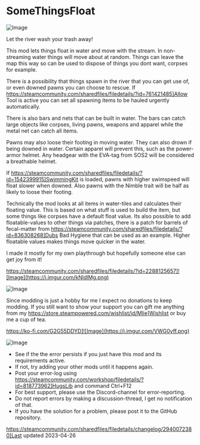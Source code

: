 # SomeThingsFloat

![Image](https://i.imgur.com/iCj5o7O.png)


Let the river wash your trash away!

This mod lets things float in water and move with the stream. In non-streaming water things will move about at random. Things can leave the map this way so can be used to dispose of things you dont want, corpses for example.

There is a possibility that things spawn in the river that you can get use of, or even downed pawns you can choose to rescue. If https://steamcommunity.com/sharedfiles/filedetails/?id=761421485]Allow Tool is active you can set all spawning items to be hauled urgently automatically. 

There is also bars and nets that can be built in water. The bars can catch large objects like corpses, living pawns, weapons and apparel while the metal net can catch all items.

Pawns may also loose their footing in moving water. They can also drown if being downed in water. Certain apparel will prevent this, such as the power-armor helmet. Any headgear with the EVA-tag from SOS2 will be considered a breathable helmet.

If https://steamcommunity.com/sharedfiles/filedetails/?id=1542399915]SwimmingKit is loaded, pawns with higher swimspeed will float slower when downed. Also pawns with the Nimble trait will be half as likely to loose their footing.

Technically the mod looks at all items in water-tiles and calculates their floating value. This is based on what stuff is used to build the item, but some things like corpses have a default float value. Its also possible to add floatable-values to other things via patches, there is a patch for barrels of fecal-matter from https://steamcommunity.com/sharedfiles/filedetails/?id=836308268]Dubs Bad Hygiene that can be used as an example. Higher floatable values makes things move quicker in the water.

I made it mostly for my own playthrough but hopefully someone else can get joy from it!

https://steamcommunity.com/sharedfiles/filedetails/?id=2288125657]![Image](https://i.imgur.com/kNldlMg.png)


![Image](https://i.imgur.com/Ds0rBAD.png)

Since modding is just a hobby for me I expect no donations to keep modding. If you still want to show your support you can gift me anything from my https://store.steampowered.com/wishlist/id/Mlie]Wishlist or buy me a cup of tea.

https://ko-fi.com/G2G55DDYD]![Image](https://i.imgur.com/VWG0yff.png)


![Image](https://i.imgur.com/5xwDG6H.png)



-  See if the the error persists if you just have this mod and its requirements active.
-  If not, try adding your other mods until it happens again.
-  Post your error-log using https://steamcommunity.com/workshop/filedetails/?id=818773962]HugsLib and command Ctrl+F12
-  For best support, please use the Discord-channel for error-reporting.
-  Do not report errors by making a discussion-thread, I get no notification of that.
-  If you have the solution for a problem, please post it to the GitHub repository.


https://steamcommunity.com/sharedfiles/filedetails/changelog/2940072380]Last updated 2023-04-26
